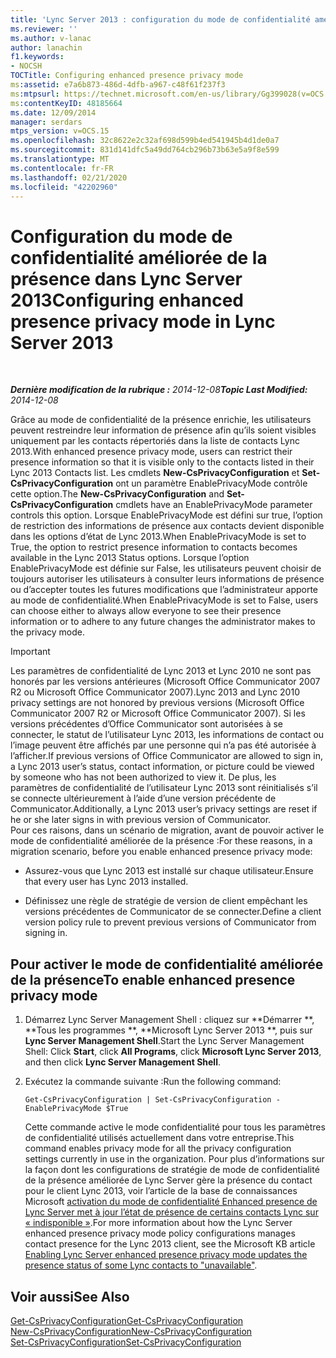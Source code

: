 ```yaml
---
title: 'Lync Server 2013 : configuration du mode de confidentialité améliorée de la présence'
ms.reviewer: ''
ms.author: v-lanac
author: lanachin
f1.keywords:
- NOCSH
TOCTitle: Configuring enhanced presence privacy mode
ms:assetid: e7a6b873-486d-4dfb-a967-c48f61f237f3
ms:mtpsurl: https://technet.microsoft.com/en-us/library/Gg399028(v=OCS.15)
ms:contentKeyID: 48185664
ms.date: 12/09/2014
manager: serdars
mtps_version: v=OCS.15
ms.openlocfilehash: 32c8622e2c32af698d599b4ed541945b4d1de0a7
ms.sourcegitcommit: 831d141dfc5a49dd764cb296b73b63e5a9f8e599
ms.translationtype: MT
ms.contentlocale: fr-FR
ms.lasthandoff: 02/21/2020
ms.locfileid: "42202960"
---
```

<div data-xmlns="http://www.w3.org/1999/xhtml">

<div class="topic" data-xmlns="http://www.w3.org/1999/xhtml" data-msxsl="urn:schemas-microsoft-com:xslt" data-cs="https://msdn.microsoft.com/">

<div data-asp="https://msdn2.microsoft.com/asp">

# <a name="configuring-enhanced-presence-privacy-mode-in-lync-server-2013"></a><span data-ttu-id="0dea1-102">Configuration du mode de confidentialité améliorée de la présence dans Lync Server 2013</span><span class="sxs-lookup"><span data-stu-id="0dea1-102">Configuring enhanced presence privacy mode in Lync Server 2013</span></span>

</div>

<div id="mainSection">

<div id="mainBody">

<span> </span>

<span data-ttu-id="0dea1-103">_**Dernière modification de la rubrique :** 2014-12-08_</span><span class="sxs-lookup"><span data-stu-id="0dea1-103">_**Topic Last Modified:** 2014-12-08_</span></span>

<span data-ttu-id="0dea1-104">Grâce au mode de confidentialité de la présence enrichie, les utilisateurs peuvent restreindre leur information de présence afin qu’ils soient visibles uniquement par les contacts répertoriés dans la liste de contacts Lync 2013.</span><span class="sxs-lookup"><span data-stu-id="0dea1-104">With enhanced presence privacy mode, users can restrict their presence information so that it is visible only to the contacts listed in their Lync 2013 Contacts list.</span></span> <span data-ttu-id="0dea1-105">Les cmdlets **New-CsPrivacyConfiguration** et **Set-CsPrivacyConfiguration** ont un paramètre EnablePrivacyMode contrôle cette option.</span><span class="sxs-lookup"><span data-stu-id="0dea1-105">The **New-CsPrivacyConfiguration** and **Set-CsPrivacyConfiguration** cmdlets have an EnablePrivacyMode parameter controls this option.</span></span> <span data-ttu-id="0dea1-106">Lorsque EnablePrivacyMode est défini sur true, l’option de restriction des informations de présence aux contacts devient disponible dans les options d’état de Lync 2013.</span><span class="sxs-lookup"><span data-stu-id="0dea1-106">When EnablePrivacyMode is set to True, the option to restrict presence information to contacts becomes available in the Lync 2013 Status options.</span></span> <span data-ttu-id="0dea1-107">Lorsque l’option EnablePrivacyMode est définie sur False, les utilisateurs peuvent choisir de toujours autoriser les utilisateurs à consulter leurs informations de présence ou d’accepter toutes les futures modifications que l’administrateur apporte au mode de confidentialité.</span><span class="sxs-lookup"><span data-stu-id="0dea1-107">When EnablePrivacyMode is set to False, users can choose either to always allow everyone to see their presence information or to adhere to any future changes the administrator makes to the privacy mode.</span></span>

<div>


> [!IMPORTANT]  
> <span data-ttu-id="0dea1-108">Les paramètres de confidentialité de Lync 2013 et Lync 2010 ne sont pas honorés par les versions antérieures (Microsoft Office Communicator 2007 R2 ou Microsoft Office Communicator 2007).</span><span class="sxs-lookup"><span data-stu-id="0dea1-108">Lync 2013 and Lync 2010 privacy settings are not honored by previous versions (Microsoft Office Communicator 2007 R2 or Microsoft Office Communicator 2007).</span></span> <span data-ttu-id="0dea1-109">Si les versions précédentes d’Office Communicator sont autorisées à se connecter, le statut de l’utilisateur Lync 2013, les informations de contact ou l’image peuvent être affichés par une personne qui n’a pas été autorisée à l’afficher.</span><span class="sxs-lookup"><span data-stu-id="0dea1-109">If previous versions of Office Communicator are allowed to sign in, a Lync 2013 user’s status, contact information, or picture could be viewed by someone who has not been authorized to view it.</span></span> <span data-ttu-id="0dea1-110">De plus, les paramètres de confidentialité de l’utilisateur Lync 2013 sont réinitialisés s’il se connecte ultérieurement à l’aide d’une version précédente de Communicator.</span><span class="sxs-lookup"><span data-stu-id="0dea1-110">Additionally, a Lync 2013 user’s privacy settings are reset if he or she later signs in with previous version of Communicator.</span></span><BR><span data-ttu-id="0dea1-111">Pour ces raisons, dans un scénario de migration, avant de pouvoir activer le mode de confidentialité améliorée de la présence :</span><span class="sxs-lookup"><span data-stu-id="0dea1-111">For these reasons, in a migration scenario, before you enable enhanced presence privacy mode:</span></span> 
> <UL>
> <LI>
> <P><span data-ttu-id="0dea1-112">Assurez-vous que Lync 2013 est installé sur chaque utilisateur.</span><span class="sxs-lookup"><span data-stu-id="0dea1-112">Ensure that every user has Lync 2013 installed.</span></span></P>
> <LI>
> <P><span data-ttu-id="0dea1-113">Définissez une règle de stratégie de version de client empêchant les versions précédentes de Communicator de se connecter.</span><span class="sxs-lookup"><span data-stu-id="0dea1-113">Define a client version policy rule to prevent previous versions of Communicator from signing in.</span></span></P></LI></UL>



</div>

<div>

## <a name="to-enable-enhanced-presence-privacy-mode"></a><span data-ttu-id="0dea1-114">Pour activer le mode de confidentialité améliorée de la présence</span><span class="sxs-lookup"><span data-stu-id="0dea1-114">To enable enhanced presence privacy mode</span></span>

1.  <span data-ttu-id="0dea1-115">Démarrez Lync Server Management Shell : cliquez sur \*\*Démarrer \*\*, \*\*Tous les programmes \*\*, \*\*Microsoft Lync Server 2013 \*\*, puis sur **Lync Server Management Shell**.</span><span class="sxs-lookup"><span data-stu-id="0dea1-115">Start the Lync Server Management Shell: Click **Start**, click **All Programs**, click **Microsoft Lync Server 2013**, and then click **Lync Server Management Shell**.</span></span>

2.  <span data-ttu-id="0dea1-116">Exécutez la commande suivante :</span><span class="sxs-lookup"><span data-stu-id="0dea1-116">Run the following command:</span></span>
    
        Get-CsPrivacyConfiguration | Set-CsPrivacyConfiguration -EnablePrivacyMode $True
    
    <span data-ttu-id="0dea1-117">Cette commande active le mode confidentialité pour tous les paramètres de confidentialité utilisés actuellement dans votre entreprise.</span><span class="sxs-lookup"><span data-stu-id="0dea1-117">This command enables privacy mode for all the privacy configuration settings currently in use in the organization.</span></span> <span data-ttu-id="0dea1-118">Pour plus d’informations sur la façon dont les configurations de stratégie de mode de confidentialité de la présence améliorée de Lync Server gère la présence du contact pour le client Lync 2013, voir l’article de la base de connaissances Microsoft [activation du mode de confidentialité Enhanced presence de Lync Server met à jour l’état de présence de certains contacts Lync sur « indisponible »](https://support.microsoft.com/kb/3020057).</span><span class="sxs-lookup"><span data-stu-id="0dea1-118">For more information about how the Lync Server enhanced presence privacy mode policy configurations manages contact presence for the Lync 2013 client, see the Microsoft KB article [Enabling Lync Server enhanced presence privacy mode updates the presence status of some Lync contacts to "unavailable"](https://support.microsoft.com/kb/3020057).</span></span>

</div>

<div>

## <a name="see-also"></a><span data-ttu-id="0dea1-119">Voir aussi</span><span class="sxs-lookup"><span data-stu-id="0dea1-119">See Also</span></span>


[<span data-ttu-id="0dea1-120">Get-CsPrivacyConfiguration</span><span class="sxs-lookup"><span data-stu-id="0dea1-120">Get-CsPrivacyConfiguration</span></span>](https://docs.microsoft.com/powershell/module/skype/Get-CsPrivacyConfiguration)  
[<span data-ttu-id="0dea1-121">New-CsPrivacyConfiguration</span><span class="sxs-lookup"><span data-stu-id="0dea1-121">New-CsPrivacyConfiguration</span></span>](https://docs.microsoft.com/powershell/module/skype/New-CsPrivacyConfiguration)  
[<span data-ttu-id="0dea1-122">Set-CsPrivacyConfiguration</span><span class="sxs-lookup"><span data-stu-id="0dea1-122">Set-CsPrivacyConfiguration</span></span>](https://docs.microsoft.com/powershell/module/skype/Set-CsPrivacyConfiguration)  
  

</div>

</div>

<span> </span>

</div>

</div>

</div>


